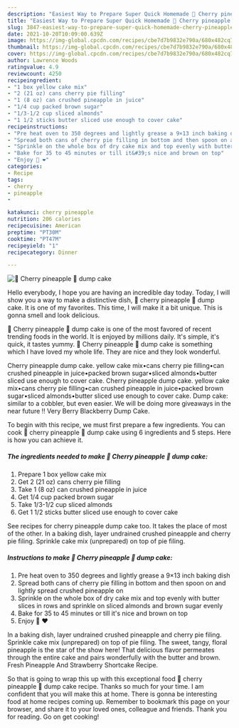 ```yaml
---
description: "Easiest Way to Prepare Super Quick Homemade 🍒 Cherry pineapple 🍍 dump cake"
title: "Easiest Way to Prepare Super Quick Homemade 🍒 Cherry pineapple 🍍 dump cake"
slug: 3847-easiest-way-to-prepare-super-quick-homemade-cherry-pineapple-dump-cake
date: 2021-10-20T10:09:00.639Z
image: https://img-global.cpcdn.com/recipes/cbe7d7b9832e790a/680x482cq70/cherry-pineapple-dump-cake-recipe-main-photo.jpg
thumbnail: https://img-global.cpcdn.com/recipes/cbe7d7b9832e790a/680x482cq70/cherry-pineapple-dump-cake-recipe-main-photo.jpg
cover: https://img-global.cpcdn.com/recipes/cbe7d7b9832e790a/680x482cq70/cherry-pineapple-dump-cake-recipe-main-photo.jpg
author: Lawrence Woods
ratingvalue: 4.9
reviewcount: 4250
recipeingredient:
- "1 box yellow cake mix"
- "2 (21 oz) cans cherry pie filling"
- "1 (8 oz) can crushed pineapple in juice"
- "1/4 cup packed brown sugar"
- "1/3-1/2 cup sliced almonds"
- "1 1/2 sticks butter sliced use enough to cover cake"
recipeinstructions:
- "Pre heat oven to 350 degrees and lightly grease a 9×13 inch baking dish"
- "Spread both cans of cherry pie filling in bottom and then spoon on and lightly spread crushed pineapple on"
- "Sprinkle on the whole box of dry cake mix and top evenly with butter slices in rows and sprinkle on sliced almonds and brown sugar evenly"
- "Bake for 35 to 45 minutes or till it&#39;s nice and brown on top"
- "Enjoy 🤗 ❤"
categories:
- Recipe
tags:
- cherry
- pineapple
- 

katakunci: cherry pineapple  
nutrition: 206 calories
recipecuisine: American
preptime: "PT30M"
cooktime: "PT47M"
recipeyield: "1"
recipecategory: Dinner

---
```



![🍒 Cherry pineapple 🍍 dump cake](https://img-global.cpcdn.com/recipes/cbe7d7b9832e790a/680x482cq70/cherry-pineapple-dump-cake-recipe-main-photo.jpg)

Hello everybody, I hope you are having an incredible day today. Today, I will show you a way to make a distinctive dish, 🍒 cherry pineapple 🍍 dump cake. It is one of my favorites. This time, I will make it a bit unique. This is gonna smell and look delicious.

🍒 Cherry pineapple 🍍 dump cake is one of the most favored of recent trending foods in the world. It is enjoyed by millions daily. It's simple, it's quick, it tastes yummy. 🍒 Cherry pineapple 🍍 dump cake is something which I have loved my whole life. They are nice and they look wonderful.

Cherry pineapple dump cake. yellow cake mix•cans cherry pie filling•can crushed pineapple in juice•packed brown sugar•sliced almonds•butter sliced use enough to cover cake. Cherry pineapple dump cake. yellow cake mix•cans cherry pie filling•can crushed pineapple in juice•packed brown sugar•sliced almonds•butter sliced use enough to cover cake. Dump cake: similar to a cobbler, but even easier. We will be doing more giveaways in the near future ‼️ Very Berry Blackberry Dump Cake.


To begin with this recipe, we must first prepare a few ingredients. You can cook 🍒 cherry pineapple 🍍 dump cake using 6 ingredients and 5 steps. Here is how you can achieve it.

<!--inarticleads1-->

##### The ingredients needed to make 🍒 Cherry pineapple 🍍 dump cake:

1. Prepare 1 box yellow cake mix
1. Get 2 (21 oz) cans cherry pie filling
1. Take 1 (8 oz) can crushed pineapple in juice
1. Get 1/4 cup packed brown sugar
1. Take 1/3-1/2 cup sliced almonds
1. Get 1 1/2 sticks butter sliced use enough to cover cake


See recipes for cherry pineapple dump cake too. It takes the place of most of the other. In a baking dish, layer undrained crushed pineapple and cherry pie filing. Sprinkle cake mix (unprepared) on top of pie filing. 

<!--inarticleads2-->

##### Instructions to make 🍒 Cherry pineapple 🍍 dump cake:

1. Pre heat oven to 350 degrees and lightly grease a 9×13 inch baking dish
1. Spread both cans of cherry pie filling in bottom and then spoon on and lightly spread crushed pineapple on
1. Sprinkle on the whole box of dry cake mix and top evenly with butter slices in rows and sprinkle on sliced almonds and brown sugar evenly
1. Bake for 35 to 45 minutes or till it&#39;s nice and brown on top
1. Enjoy 🤗 ❤


In a baking dish, layer undrained crushed pineapple and cherry pie filing. Sprinkle cake mix (unprepared) on top of pie filing. The sweet, tangy, floral pineapple is the star of the show here! That delicious flavor permeates through the entire cake and pairs wonderfully with the butter and brown. Fresh Pineapple And Strawberry Shortcake Recipe. 

So that is going to wrap this up with this exceptional food 🍒 cherry pineapple 🍍 dump cake recipe. Thanks so much for your time. I am confident that you will make this at home. There is gonna be interesting food at home recipes coming up. Remember to bookmark this page on your browser, and share it to your loved ones, colleague and friends. Thank you for reading. Go on get cooking!
